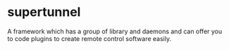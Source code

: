 supertunnel
===========

A framework which has a group of library and daemons and can offer you to code plugins to create remote control software easily.
